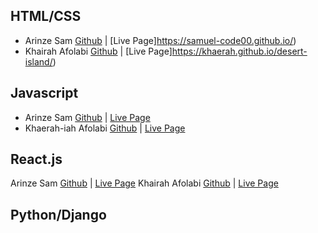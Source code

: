 ## HTML/CSS
* Arinze Sam [Github](https://github.com/Samuel-code00) | [Live Page]https://samuel-code00.github.io/)
* Khairah Afolabi [Github](https://github.com/khaerah) | [Live Page]https://khaerah.github.io/desert-island/)


## Javascript
* Arinze Sam [Github](https://github.com/Samuel-code00) | [Live Page](https://samuel-code00.github.io/randomprofile/)
* Khaerah-iah Afolabi [Github](https://github.com/khaerah) | [Live Page](https://khaerah.github.io/sm-profile/)

## React.js
Arinze Sam [Github](https://github.com/Samuel-code00/first-api) | [Live Page](https://first-api-three.vercel.app/)
Khairah Afolabi [Github](https://github.com/khaerah/project2) | [Live Page](https://project2-kappa-gules.vercel.app/)

## Python/Django
